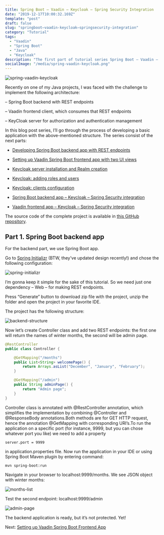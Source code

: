 ```yaml
---
title: Spring Boot – Vaadin – Keycloak – Spring Security Integration
date: "2019-12-17T10:00:32.169Z"
template: "post"
draft: false
slug: "springboot–vaadin-keycloak–springsecurity-integration"
category: "Tutorial"
tags:
  - "Vaadin"
  - "Spring Boot"
  - "Java"
  - "Keycloak"
description: "The first part of tutorial series Spring Boot – Vaadin – Keycloak – Spring Security Integration"
socialImage: "/media/spring-vaadin-keycloak.png"
---
```


![spring-vaadin-keycloak](/media/spring-vaadin-keycloak.png)

Recently on one of my Java projects, I was faced with the challenge to implement the following architecture:

– Spring Boot backend with REST endpoints

– Vaadin frontend client, which consumes that REST endpoints

– KeyCloak server for authorization and authentication management 

In this blog post series, I’ll go through the process of developing a basic application with the above-mentioned structure. The series consist of the next parts:

* [Developing Spring Boot backend app with REST endpoints](#part-1)

* [Setting up Vaadin Spring Boot frontend app with two UI views](/posts/setting-up-vaadin-spring-boot-frontend-app)

* [Keycloak server installation and Realm creation](/posts/keycloak-server-installation-and-realm-creation)

* [Keycloak: adding roles and users](/posts/keycloak-adding-roles-and-users)

* [Keycloak: clients configuration](/posts/keycloak-clients-configuration)

* [Spring Boot backend app – Keycloak – Spring Security integration](/posts/spring-boot–keycloak-spring-security-integration)

* [Vaadin frontend app – Keycloak – Spring Security integration](/posts/vaadin–keycloak–spring-security-integration) 

The source code of the complete project is available in [this GitHub repository](https://github.com/KaterinaLupacheva/spring-boot-vaadin-keycloak-demo).

## Part 1. Spring Boot backend app

For the backend part, we use Spring Boot app. 

Go to [Spring Initializr](https://start.spring.io/) (BTW, they’ve updated design recently!) and chose the following configuration:

![spring-initializr](/posts/Vaadin-KeyCloak/Initializr.JPG)

I’m gonna keep it simple for the sake of this tutorial. So we need just one dependency – Web – for making REST endpoints.

Press “Generate” button to download zip file with the project, unzip the folder and open the project in your favorite IDE.

The project has the following structure:

![backend-structure](/posts/Vaadin-KeyCloak/Backend-structure.JPG)

Now let’s create Controller class and add two REST endpoints: the first one will return the names of winter months, the second will be admin page.

```java
@RestController
public class Controller {

    @GetMapping("/months")
    public List<String> welcomePage() {
        return Arrays.asList("December", "January", "February");
    }

    @GetMapping("/admin")
    public String adminPage() {
        return "Admin page";
    }
}
```

Controller class is annotated with @RestController annotation, which simplifies the implementation by combining @Controller and @ResponseBody annotations.Both methods are for GET HTTP request, hence the annotation @GetMapping with corresponding URI’s.To run the application on a specific port (for instance, 9999, but you can chose whatever port you like) we need to add a property

```
server.port = 9999
```

in application.properties file. Now run the application in your IDE or using Spring Boot Maven plugin by entering command:

```
mvn spring-boot:run
```

Navigate in your browser to localhost:9999/months. We see JSON object with winter months:

![months-list](/posts/Vaadin-KeyCloak/months.JPG)

Test the second endpoint:  localhost:9999/admin

![admin-page](/posts/Vaadin-KeyCloak/admin.JPG)

The backend application is ready, but it’s not protected. Yet!

Next: [Setting up Vaadin Spring Boot Frontend App](/posts/setting-up-vaadin-spring-boot-frontend-app)